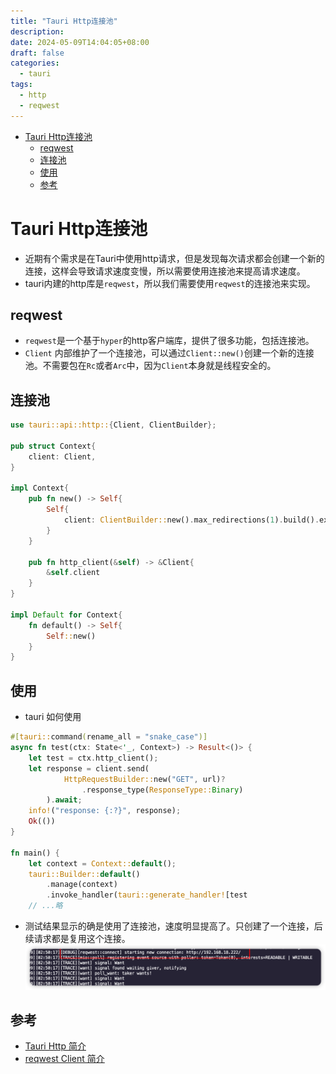 ```yaml
---
title: "Tauri Http连接池"
description: 
date: 2024-05-09T14:04:05+08:00
draft: false
categories:
  - tauri
tags:
  - http
  - reqwest
---
```

<!--more-->

- [Tauri Http连接池](#tauri-http连接池)
  - [reqwest](##reqwest)
  - [连接池](##连接池)
  - [使用](##使用)
  - [参考](##参考)

# Tauri Http连接池
- 近期有个需求是在Tauri中使用http请求，但是发现每次请求都会创建一个新的连接，这样会导致请求速度变慢，所以需要使用连接池来提高请求速度。
- tauri内建的http库是`reqwest`，所以我们需要使用`reqwest`的连接池来实现。

## reqwest
- `reqwest`是一个基于`hyper`的http客户端库，提供了很多功能，包括连接池。
- `Client` 内部维护了一个连接池，可以通过`Client::new()`创建一个新的连接池。不需要包在`Rc`或者`Arc`中，因为`Client`本身就是线程安全的。

## 连接池

```rust
use tauri::api::http::{Client, ClientBuilder};

pub struct Context{
    client: Client,
}

impl Context{
    pub fn new() -> Self{
        Self{
            client: ClientBuilder::new().max_redirections(1).build().expect("Unable to create http client")
        }
    }
    
    pub fn http_client(&self) -> &Client{
        &self.client
    }
}

impl Default for Context{
    fn default() -> Self{
        Self::new()
    }
}

```

## 使用
- tauri 如何使用

```rust
#[tauri::command(rename_all = "snake_case")]
async fn test(ctx: State<'_, Context>) -> Result<()> {
    let test = ctx.http_client();
    let response = client.send(
            HttpRequestBuilder::new("GET", url)?
                .response_type(ResponseType::Binary)
        ).await;
    info!("response: {:?}", response);
    Ok(())
}

fn main() {
    let context = Context::default();
    tauri::Builder::default()
        .manage(context)
        .invoke_handler(tauri::generate_handler![test
    // ...略
```

- 测试结果显示的确是使用了连接池，速度明显提高了。只创建了一个连接，后续请求都是复用这个连接。
![alt text](../../images/tauri-http.png)

## 参考
- [Tauri Http 简介](https://docs.rs/tauri/latest/tauri/api/http/index.html)
- [reqwest Client 简介](https://docs.rs/reqwest/latest/reqwest/struct.Client.html)